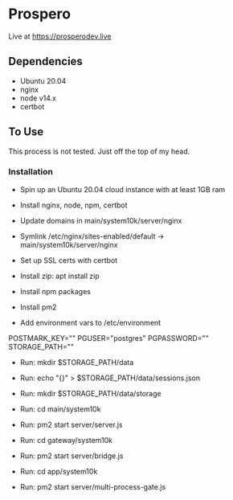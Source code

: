 # Prospero

Live at https://prosperodev.live

## Dependencies

- Ubuntu 20.04
- nginx
- node v14.x 
- certbot

## To Use

This process is not tested. Just off the top of my head.

### Installation

- Spin up an Ubuntu 20.04 cloud instance with at least 1GB ram
- Install nginx, node, npm, certbot

- Update domains in main/system10k/server/nginx
- Symlink /etc/nginx/sites-enabled/default -> main/system10k/server/nginx
- Set up SSL certs with certbot

- Install zip: apt install zip
- Install npm packages
- Install pm2

- Add environment vars to /etc/environment

POSTMARK_KEY="<postmark-key>"
PGUSER="postgres"
PGPASSWORD="<postgres-password>"
STORAGE_PATH="<storage-path>"

- Run: mkdir $STORAGE_PATH/data
- Run: echo "{}" > $STORAGE_PATH/data/sessions.json
- Run: mkdir $STORAGE_PATH/data/storage

- Run: cd main/system10k
- Run: pm2 start server/server.js

- Run: cd gateway/system10k
- Run: pm2 start server/bridge.js

- Run: cd app/system10k
- Run: pm2 start server/multi-process-gate.js

